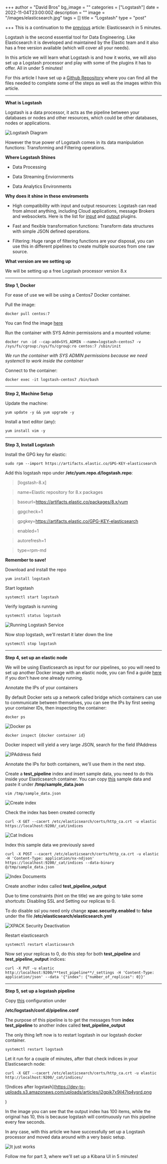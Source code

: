 +++
author = "David Bros"
bg_image = ""
categories = ["Logstash"]
date = 2022-11-04T23:00:00Z
description = ""
image = "/images/elasticsearch.jpg"
tags = []
title = "Logstash"
type = "post"

+++
This is a continuation to the [previous](https://dev.to/thehunter896/elk-elasticsearch-in-5-minutes-5bfn) article: Elasticsearch in 5 minutes. 



Logstash is the second essential tool for Data Engineering. Like Elasticsearch it is developed and maintained by the Elastic team and it also has a free version available (which will cover all your needs).



In this article we will learn what Logstash is and how it works, we will also set up a Logstash processor and play with some of the plugins it has to offer. All in under 5 minutes!



For this article I have set up a [Github Repository](https://github.com/TheHunter896/logstash-in-five-minutes) where you can find all the files needed to complete some of the steps as well as the images within this article. 



--- 



**What is Logstash**

Logstash is a data processor, it acts as the pipeline between your databases or nodes and other resources, which could be other databases, nodes or applications.



![Logstash Diagram](https://dev-to-uploads.s3.amazonaws.com/uploads/articles/rznkk8h6pj1jz3o7pnol.png)

 



However the true power of Logstash comes in its data manipulation functions: Transforming and Filtering operations. 



**Where Logstash Shines**

- Data Processing

- Data Streaming Enviornments

- Data Analytics Environments



**Why does it shine in these enviroments**



- High compatibility with input and output resources: Logstash can read from almost anything, including Cloud applications, message Brokers and websockets. Here is the list for [input](https://www.elastic.co/guide/en/logstash/current/input-plugins.html) and [output](https://www.elastic.co/guide/en/logstash/current/output-plugins.html) plugins. 

- Fast and flexible transformation functions: Transform data structures with simple JSON defined operations. 

- Filtering: Huge range of filtering functions are your disposal, you can use this in different pipelines to create multiple sources from one raw source. 



**What version are we setting up**

We will be setting up a free Logstash processor version 8.x



---



**Step 1, Docker**

For ease of use we will be using a Centos7 Docker container.



Pull the image:

`docker pull centos:7`

You can find the image [here](https://hub.docker.com/_/centos)



Run the container with SYS Admin permissions and a mounted volume:

`docker run -id --cap-add=SYS_ADMIN --name=logstash-centos7 -v /sys/fs/cgroup:/sys/fs/cgroup:ro centos:7 /sbin/init`



_We run the container with SYS ADMIN permissions because we need systemctl to work inside the container_



Connect to the container:

`docker exec -it logstash-centos7 /bin/bash`



--- 



**Step 2, Machine Setup**

Update the machine:

`yum update -y && yum upgrade -y`



Install a text editor (any): 

`yum install vim -y` 



---



**Step 3, Install Logstash**



Install the GPG key for elastic:

`sudo rpm --import https://artifacts.elastic.co/GPG-KEY-elasticsearch`



Add this logstash repo under **/etc/yum.repo.d/logstash.repo**:



> [logstash-8.x]

> name=Elastic repository for 8.x packages

> baseurl=https://artifacts.elastic.co/packages/8.x/yum

> gpgcheck=1

> gpgkey=https://artifacts.elastic.co/GPG-KEY-elasticsearch

> enabled=1

> autorefresh=1

> type=rpm-md



**Remember to save!**



Download and install the repo

`yum install logstash`



Start logstash

`systemctl start logstash`



Verify logstash is running

`systemctl status logstash`



![Running Logstash Service](https://dev-to-uploads.s3.amazonaws.com/uploads/articles/c1phahtfbynr0clyxopm.png)



Now stop logstash, we'll restart it later down the line

`systemctl stop logstash`



---



**Step 4, set up an elastic node**



We will be using Elasticsearch as input for our pipelines, so you will need to set up another Docker image with an elastic node, you can find a guide [here](https://dev.to/thehunter896/elk-elasticsearch-in-5-minutes-5bfn) if you don't have one already running. 



Annotate the IPs of your containers



By default Docker sets up a network called bridge which containers can use to communicate between themselves, you can see the IPs by first seeing your container IDs, then inspecting the container:



`docker ps`

![Docker ps](https://dev-to-uploads.s3.amazonaws.com/uploads/articles/va7g20z5c61rom0udpm6.png)

 

`docker inspect {docker container id}`

Docker inspect will yield a very large JSON, search for the field IPAddress



![IPAddress field](https://dev-to-uploads.s3.amazonaws.com/uploads/articles/1lx68bfe8aa5tvguhaec.png)



Annotate the IPs for both containers, we'll use them in the next step. 



Create a **test_pipeline** index and insert sample data, you need to do this inside your Elasticsearch container. You can copy [this](https://github.com/TheHunter896/logstash-in-five-minutes/blob/master/sample_data.txt) sample data and paste it under **/tmp/sample_data.json**



`vim /tmp/sample_data.json`



![Create index](https://dev-to-uploads.s3.amazonaws.com/uploads/articles/h71jokw58qimimk9jp1h.png)



Check the index has been created correctly



`curl -X GET --cacert /etc/elasticsearch/certs/http_ca.crt -u elastic https://localhost:9200/_cat/indices` 



![Cat Indices](https://dev-to-uploads.s3.amazonaws.com/uploads/articles/fibuadm4rlyuno8e66vw.png)



Index this sample data we previously saved



`curl -X POST --cacert /etc/elasticsearch/certs/http_ca.crt -u elastic -H 'Content-Type: application/nx-ndjson' https://localhost:9200/_cat/indices --data-binary @/tmp/sample_data.json`



![Index Documents](https://dev-to-uploads.s3.amazonaws.com/uploads/articles/c16j27f6fsd7hddfpixb.png)



Create another index called **test_pipeline_output**

 

Due to time constraints (hint on the title) we are going to take some shortcuts: Disabling SSL and Setting our replicas to 0. 



To do disable ssl you need only change **xpac.security.enabled** to **false** under the file **/etc/elasticsearch/elasticsearch.yml** 



![XPACK Security Deactivation](https://dev-to-uploads.s3.amazonaws.com/uploads/articles/rscxjr78gbh9e6p247az.png)



Restart elasticsearch 

`systemctl restart elasticsearch`



Now set your replicas to 0, do this step for both **test_pipeline** and **test_pipeline_output** indices:

`curl -X PUT -u elastic http://localhost:9200/**test_pipeline**/_settings -H 'Content-Type: application/json' --data '{"index": {"number_of_replicas": 0}}'`

 

--- 



**Step 5, set up a logstash pipeline**



Copy [this](https://github.com/TheHunter896/logstash-in-five-minutes/blob/master/conf/pipeline.conf) configuration under

**/etc/logstash/conf.d/pipeline.conf**



The purpose of this pipeline is to get the messages from **index test_pipeline** to another index called **test_pipeline_output**



The only thing left now is to restart logstash in our logstash docker container.



`systemctl restart logstash` 



Let it run for a couple of minutes, after that check indices in your Elasticsearch node:



`curl -X GET --cacert /etc/elasticsearch/certs/http_ca.crt -u elastic http://localhost:9200/_cat/indices/`



![Indices after logstash](https://dev-to-uploads.s3.amazonaws.com/uploads/articles/i2gpik7x9jl47lq4ysrd.png

)

 

In the image you can see that the output index has 100 items, while the original has 10, this is because logstash will continuously run this pipeline every few seconds. 



In any case, with this article we have successfully set up a Logstash processor and moved data around with a very basic setup.



![It just works](https://dev-to-uploads.s3.amazonaws.com/uploads/articles/3wwi35zlkd9g6y15k2f0.gif)



Follow me for part 3, where we'll set up a Kibana UI in 5 minutes!